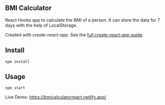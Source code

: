 ## BMI Calculator

React Hooks app to calculate the BMI of a person. It can store the data for 7 days with the help of LocalStorage.

Created with _create-react-app_. See the [full create-react-app guide](https://github.com/facebook/create-react-app/blob/master/packages/cra-template/template/README.md).

## Install

`npm install`

## Usage

`npm start`

Live Demo: https://bmicalculatorreact.netlify.app/